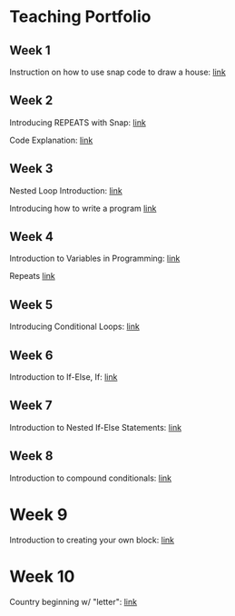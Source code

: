 # Teaching Portfolio


## Week 1
Instruction on how to use snap code to draw a house: [link](https://youtu.be/6TNEDPyY53s)

## Week 2
Introducing REPEATS with Snap: [link](https://youtu.be/WAAPV-FeioI)

Code Explanation: [link](https://youtu.be/eyvwMhV8rE0) 

## Week 3
Nested Loop Introduction: [link](https://youtu.be/zkMNE0S2-iU)

Introducing how to write a program [link](https://youtu.be/OsW0qhXQkGM)

## Week 4
Introduction to Variables in Programming: [link](https://youtu.be/QwzJbBDO2_Q)

Repeats [link](https://youtu.be/ntqBrp-lLcE)

## Week 5
Introducing Conditional Loops: [link](https://youtu.be/0Pxswkc46tw)

## Week 6
Introduction to If-Else, If: [link](https://youtu.be/zFVmEtcm0y8)

## Week 7 
Introduction to Nested If-Else Statements: [link](https://youtu.be/qYTFTZHX-rU?si=M62Y1UUqF0qIoLhf)

## Week 8 
Introduction to compound conditionals: [link](https://youtu.be/iCebuHxDuB8)

# Week 9
Introduction to creating your own block: [link](https://youtu.be/01nnrsDuJ7o)

# Week 10
Country beginning w/ "letter": [link](https://youtu.be/hiBSyMby808)
